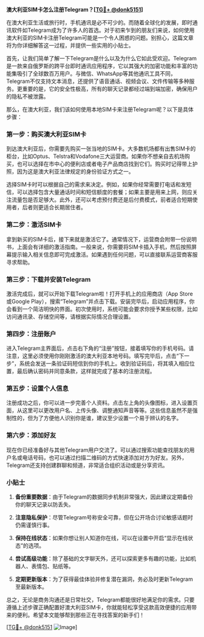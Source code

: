 **澳大利亚SIM卡怎么注册Telegram？[[TG💪+ @donk5151](https://t.me/s/donk5151)]**

在澳大利亚生活或旅行时，手机通讯是必不可少的。而随着全球化的发展，即时通讯软件如Telegram成为了许多人的首选。对于初来乍到的朋友们来说，如何使用澳大利亚的SIM卡注册Telegram可能是一个令人困惑的问题。别担心，这篇文章将为你详细解答这一过程，并提供一些实用的小贴士。

首先，让我们简单了解一下Telegram是什么以及为什么它如此受欢迎。Telegram是一款来自俄罗斯的跨平台即时通讯应用程序，它以其强大的加密功能和丰富的功能集吸引了全球数百万用户。与微信、WhatsApp等其他通讯工具不同，Telegram不仅支持文本消息，还提供了语音通话、视频会议、文件传输等多种服务。更重要的是，它的安全性极高，所有的聊天记录都经过端到端加密，确保用户的隐私不被泄露。

那么，在澳大利亚，我们该如何使用本地SIM卡来注册Telegram呢？以下是具体步骤：

### 第一步：购买澳大利亚SIM卡

到达澳大利亚后，你需要先购买一张当地的SIM卡。大多数机场都有出售SIM卡的柜台，比如Optus、Telstra和Vodafone三大运营商。如果你不想亲自去机场购买，也可以选择在市中心的便利店或者电子产品商店找到它们。购买时记得带上护照，因为这是澳大利亚法律规定的身份验证方式之一。

选择SIM卡时可以根据自己的需求来决定。例如，如果你经常需要打电话和发短信，可以选择包含大量通话时间和短信额度的套餐；如果主要是用来上网，则应关注流量包是否足够大。此外，还可以考虑预付费还是后付费模式，前者适合短期使用者，后者则更适合长期居住者。

### 第二步：激活SIM卡

拿到新买的SIM卡后，接下来就是激活它了。通常情况下，运营商会附带一份说明书，上面会有详细的激活指南。一般来说，你需要将SIM卡插入手机，然后按照屏幕提示输入相关信息即可完成激活。如果遇到任何问题，可以直接联系运营商客服寻求帮助。

### 第三步：下载并安装Telegram

激活完成后，就可以开始下载Telegram啦！打开手机上的应用商店（App Store或Google Play），搜索“Telegram”并点击下载。安装完毕后，启动应用程序，你会看到一个简洁明快的界面。初次使用时，系统可能会要求你授予某些权限，比如访问通讯录、存储空间等，请根据实际情况合理设置。

### 第四步：注册账户

进入Telegram主界面后，点击右下角的“注册”按钮，接着填写你的手机号码。请注意，这里必须使用你刚刚激活的澳大利亚本地号码。填写完毕后，点击“下一步”，系统会发送一条验证码短信到你的手机上。收到验证码后，将其填入相应位置，最后确认密码并同意条款，这样就完成了基本的注册流程。

### 第五步：设置个人信息

注册成功之后，你可以进一步完善个人资料。点击左上角的头像图标，进入设置页面，从这里可以更改用户名、上传头像、调整通知声音等等。这些信息虽然不是强制性的，但为了方便他人识别你是谁，建议至少设置一个易于辨认的名字。

### 第六步：添加好友

现在你已经准备好与其他Telegram用户交流了。可以通过搜索功能查找朋友的用户名或电话号码，也可以通过扫描二维码的方式快速添加对方为好友。另外，Telegram还支持创建群聊和频道，非常适合组织活动或是分享资讯。

### 小贴士

1. **备份重要数据**：由于Telegram的数据同步机制非常强大，因此建议定期备份你的聊天记录以防丢失。
   
2. **注意隐私保护**：尽管Telegram号称安全可靠，但在公开场合讨论敏感话题时仍需谨慎行事。

3. **保持在线状态**：如果你想让别人知道你在线，可以在设置中开启“显示在线状态”的选项。

4. **尝试高级功能**：除了基础的文字聊天外，还可以探索更多有趣的功能，比如机器人、表情包、贴纸等。

5. **定期更新版本**：为了获得最佳体验并修复潜在漏洞，务必及时更新Telegram至最新版本。

总之，无论是商务沟通还是日常社交，Telegram都能很好地满足你的需求。只要遵循上述步骤正确配置好澳大利亚SIM卡，你就能轻松享受这款高效便捷的应用带来的便利。希望本文能够帮到那些正在寻找答案的新手们！

[[TG💪+ @donk5151](https://t.me/s/donk5151) ![Image](https://i.postimg.cc/rwNCRYN7/Snipaste-2025-04-30-17-27-05.png)]